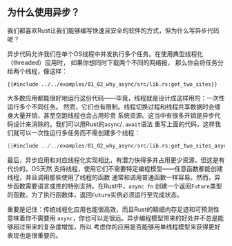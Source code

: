 ## 为什么使用异步？
我们都喜欢Rust让我们能够编写快速且安全的软件的方式，但为什么写异步代码呢？

异步代码允许我们在单个OS线程中并发执行多个任务。在使用典型线程化（threaded）应用时，
如果你想同时下载两个不同的网络报， 那么你会将任务分给两个线程，像这样：

```rust,no_run
{{#include ../../examples/01_02_why_async/src/lib.rs:get_two_sites}}
```
大多数应用都能很好地运行这份代码——毕竟，线程就是设计成这样用的：一次性运行多个不同任务。
然而，它们也有限制。线程切换过程和线程共享数据时会缠身大量开销，甚至空跑线程也会占用珍贵
系统资源。这当中有很多开销是异步代码设计来消除的。我们可以用Rust的`async`/`.await`语法
重写上面的代码，这样我们就可以一次性运行多任务而不需创建多个线程：

```rust
{{#include ../../examples/01_02_why_async/src/lib.rs:get_two_sites_async}}
```

最后，异步应用和对应线程化实现相比，有潜力快得多并占用更少资源，但这是有代价的。OS天然
支持线程，使用它们不需要特定编程模型——任意函数都能创建线程，并且调用那些使用了线程的函数
通常和调用普通函数一样容易。然而，异步函数需要语言或库的特别支持。在Rust中，`async fn`
创建一个返回`Future`类型的函数。为了执行函数体，返回`Future`实例必须运行至完成状态。

重要是记住：传统线程化应用也能很高效，而且Rust的精细内存足迹和可预测性意味着你不需要用
`async`，你也可以走很远。异步编程模型带来的好处并不总是能够超过带来的复杂度增加，所以
考虑你的应用是否能够用单线程模型来获得更好表现也是很重要的。
